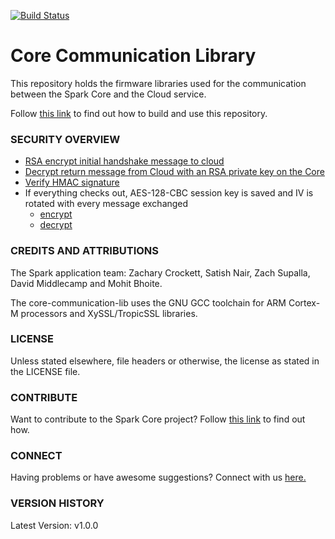 [![Build Status](https://travis-ci.org/spark/core-communication-lib.svg)](https://travis-ci.org/spark/core-communication-lib)

# Core Communication Library

This repository holds the firmware libraries used for the communication between the Spark Core and the Cloud service.

Follow [this link](https://github.com/spark/core-firmware/blob/master/README.md) to find out how to build and use this repository.

### SECURITY OVERVIEW

* [RSA encrypt initial handshake message to cloud](https://github.com/spark/core-communication-lib/blob/master/src/spark_protocol.cpp#L102)
* [Decrypt return message from Cloud with an RSA private key on the Core](https://github.com/spark/core-communication-lib/blob/master/src/handshake.cpp#L53)
* [Verify HMAC signature](https://github.com/spark/core-communication-lib/blob/master/src/spark_protocol.cpp#L1022)
* If everything checks out, AES-128-CBC session key is saved and IV is rotated with every message exchanged
  * [encrypt](https://github.com/spark/core-communication-lib/blob/master/src/spark_protocol.cpp#L989)
  * [decrypt](https://github.com/spark/core-communication-lib/blob/master/src/spark_protocol.cpp#L267)

### CREDITS AND ATTRIBUTIONS 

The Spark application team: Zachary Crockett, Satish Nair, Zach Supalla, David Middlecamp and Mohit Bhoite.

The core-communication-lib uses the GNU GCC toolchain for ARM Cortex-M processors and XySSL/TropicSSL libraries.

### LICENSE
Unless stated elsewhere, file headers or otherwise, the license as stated in the LICENSE file.

### CONTRIBUTE

Want to contribute to the Spark Core project? Follow [this link]() to find out how.

### CONNECT

Having problems or have awesome suggestions? Connect with us [here.](https://community.sparkdevices.com/)

### VERSION HISTORY

Latest Version: v1.0.0


